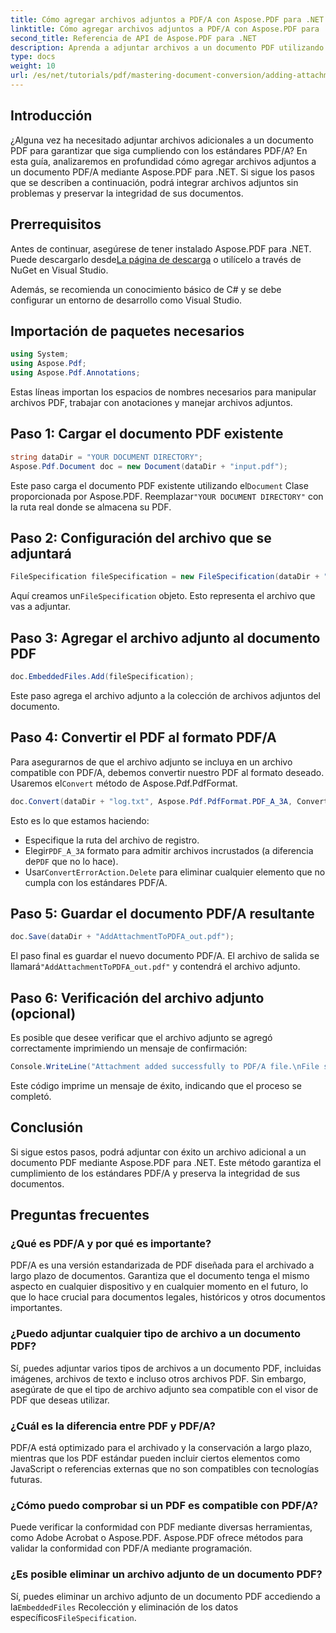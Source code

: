 ```yaml
---
title: Cómo agregar archivos adjuntos a PDF/A con Aspose.PDF para .NET
linktitle: Cómo agregar archivos adjuntos a PDF/A con Aspose.PDF para .NET
second_title: Referencia de API de Aspose.PDF para .NET
description: Aprenda a adjuntar archivos a un documento PDF utilizando Aspose.PDF para .NET y garantizar el cumplimiento de los estándares PDF/A.
type: docs
weight: 10
url: /es/net/tutorials/pdf/mastering-document-conversion/adding-attachment-to-pdfa/
---
```

## Introducción

¿Alguna vez ha necesitado adjuntar archivos adicionales a un documento PDF para garantizar que siga cumpliendo con los estándares PDF/A? En esta guía, analizaremos en profundidad cómo agregar archivos adjuntos a un documento PDF/A mediante Aspose.PDF para .NET. Si sigue los pasos que se describen a continuación, podrá integrar archivos adjuntos sin problemas y preservar la integridad de sus documentos.

## Prerrequisitos

 Antes de continuar, asegúrese de tener instalado Aspose.PDF para .NET. Puede descargarlo desde[La página de descarga](https://releases.aspose.com/pdf/net/) o utilícelo a través de NuGet en Visual Studio.

Además, se recomienda un conocimiento básico de C# y se debe configurar un entorno de desarrollo como Visual Studio.

## Importación de paquetes necesarios

```csharp
using System;
using Aspose.Pdf;
using Aspose.Pdf.Annotations;
```

Estas líneas importan los espacios de nombres necesarios para manipular archivos PDF, trabajar con anotaciones y manejar archivos adjuntos.

## Paso 1: Cargar el documento PDF existente

```csharp
string dataDir = "YOUR DOCUMENT DIRECTORY";
Aspose.Pdf.Document doc = new Document(dataDir + "input.pdf");
```

 Este paso carga el documento PDF existente utilizando el`Document` Clase proporcionada por Aspose.PDF. Reemplazar`"YOUR DOCUMENT DIRECTORY"` con la ruta real donde se almacena su PDF.

## Paso 2: Configuración del archivo que se adjuntará

```csharp
FileSpecification fileSpecification = new FileSpecification(dataDir + "aspose-logo.jpg", "Large Image file");
```

 Aquí creamos un`FileSpecification` objeto. Esto representa el archivo que vas a adjuntar.

## Paso 3: Agregar el archivo adjunto al documento PDF

```csharp
doc.EmbeddedFiles.Add(fileSpecification);
```

Este paso agrega el archivo adjunto a la colección de archivos adjuntos del documento.

## Paso 4: Convertir el PDF al formato PDF/A

 Para asegurarnos de que el archivo adjunto se incluya en un archivo compatible con PDF/A, debemos convertir nuestro PDF al formato deseado. Usaremos el`Convert` método de Aspose.Pdf.PdfFormat.

```csharp
doc.Convert(dataDir + "log.txt", Aspose.Pdf.PdfFormat.PDF_A_3A, ConvertErrorAction.Delete);
```

Esto es lo que estamos haciendo:

- Especifique la ruta del archivo de registro.
-  Elegir`PDF_A_3A` formato para admitir archivos incrustados (a diferencia de`PDF` que no lo hace).
-  Usar`ConvertErrorAction.Delete` para eliminar cualquier elemento que no cumpla con los estándares PDF/A.

## Paso 5: Guardar el documento PDF/A resultante

```csharp
doc.Save(dataDir + "AddAttachmentToPDFA_out.pdf");
```

 El paso final es guardar el nuevo documento PDF/A. El archivo de salida se llamará`"AddAttachmentToPDFA_out.pdf"` y contendrá el archivo adjunto.

## Paso 6: Verificación del archivo adjunto (opcional)

Es posible que desee verificar que el archivo adjunto se agregó correctamente imprimiendo un mensaje de confirmación:

```csharp
Console.WriteLine("Attachment added successfully to PDF/A file.\nFile saved at " + dataDir);
```

Este código imprime un mensaje de éxito, indicando que el proceso se completó.

## Conclusión

Si sigue estos pasos, podrá adjuntar con éxito un archivo adicional a un documento PDF mediante Aspose.PDF para .NET. Este método garantiza el cumplimiento de los estándares PDF/A y preserva la integridad de sus documentos.

## Preguntas frecuentes

### ¿Qué es PDF/A y por qué es importante?

PDF/A es una versión estandarizada de PDF diseñada para el archivado a largo plazo de documentos. Garantiza que el documento tenga el mismo aspecto en cualquier dispositivo y en cualquier momento en el futuro, lo que lo hace crucial para documentos legales, históricos y otros documentos importantes.

### ¿Puedo adjuntar cualquier tipo de archivo a un documento PDF?

Sí, puedes adjuntar varios tipos de archivos a un documento PDF, incluidas imágenes, archivos de texto e incluso otros archivos PDF. Sin embargo, asegúrate de que el tipo de archivo adjunto sea compatible con el visor de PDF que deseas utilizar.

### ¿Cuál es la diferencia entre PDF y PDF/A?

PDF/A está optimizado para el archivado y la conservación a largo plazo, mientras que los PDF estándar pueden incluir ciertos elementos como JavaScript o referencias externas que no son compatibles con tecnologías futuras.

### ¿Cómo puedo comprobar si un PDF es compatible con PDF/A?

Puede verificar la conformidad con PDF mediante diversas herramientas, como Adobe Acrobat o Aspose.PDF. Aspose.PDF ofrece métodos para validar la conformidad con PDF/A mediante programación.

### ¿Es posible eliminar un archivo adjunto de un documento PDF?

 Sí, puedes eliminar un archivo adjunto de un documento PDF accediendo a la`EmbeddedFiles` Recolección y eliminación de los datos específicos`FileSpecification`.